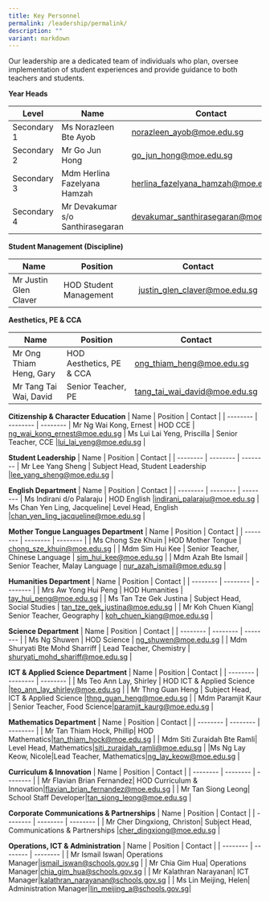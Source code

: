```yaml
---
title: Key Personnel
permalink: /leadership/permalink/
description: ""
variant: markdown
---
```

Our leadership are a dedicated team of individuals who plan, oversee implementation of student experiences and provide guidance to both teachers and students.

  **Year Heads**

| Level | Name | Contact |
| -------- | -------- | -------- |
| Secondary 1     | Ms Norazleen Bte Ayob    | norazleen_ayob@moe.edu.sg     |
Secondary 2      | Mr Go Jun Hong   | go_jun_hong@moe.edu.sg     |
Secondary 3 | Mdm Herlina Fazelyana Hamzah | herlina_fazelyana_hamzah@moe.edu.sg     |
Secondary 4  | Mr Devakumar s/o Santhirasegaran |  devakumar_santhirasegaran@moe.edu.sg

**Student Management (Discipline)**

|Name | Position | Contact |
| -------- | -------- | -------- | 
| Mr Justin Glen Claver  | HOD Student Management  | justin_glen_claver@moe.edu.sg|

**Aesthetics, PE & CCA**

| Name | Position | Contact |
| -------- | -------- | -------- |
Mr Ong Thiam Heng, Gary | HOD Aesthetics, PE & CCA  | ong_thiam_heng@moe.edu.sg  |
Mr Tang Tai Wai, David | Senior Teacher, PE  | tang_tai_wai_david@moe.edu.sg  |

**Citizenship & Character Education**
| Name | Position | Contact |
| -------- | -------- | -------- |
Mr Ng Wai Kong, Ernest | HOD CCE  | ng_wai_kong_ernest@moe.edu.sg  |
Ms Lui Lai Yeng, Priscilla | Senior Teacher, CCE  |lui_lai_yeng@moe.edu.sg  |

**Student Leadership**
| Name | Position | Contact |
| -------- | -------- | -------- |
Mr Lee Yang Sheng | Subject Head, Student Leadership  |lee_yang_sheng@moe.edu.sg  |

**English Department**
| Name | Position | Contact |
| -------- | -------- | -------- |
Ms Indirani d/o Palaraju | HOD English |indirani_palaraju@moe.edu.sg |
Ms Chan Yen Ling, Jacqueline| Level Head, English |chan_yen_ling_jacqueline@moe.edu.sg |

**Mother Tongue Languages Department**
| Name | Position | Contact |
| -------- | -------- | -------- |
| Ms Chong Sze Khuin | HOD Mother Tongue | chong_sze_khuin@moe.edu.sg |
| Mdm Sim Hui Kee | Senior Teacher, Chinese Language | sim_hui_kee@moe.edu.sg |
| Mdm Azah Bte Ismail | Senior Teacher, Malay Language | nur_azah_ismail@moe.edu.sg |

**Humanities Department**
| Name | Position | Contact |
| -------- | -------- | -------- |
| Mrs Aw Yong Hui Peng | HOD Humanities | tay_hui_peng@moe.edu.sg |
| Ms Tan Tze Gek Justina | Subject Head, Social Studies | tan_tze_gek_justina@moe.edu.sg |
| Mr Koh Chuen Kiang| Senior Teacher, Geography | koh_chuen_kiang@moe.edu.sg |

**Science Department**
| Name | Position | Contact |
| -------- | -------- | -------- |
| Ms Ng Shuwen | HOD Science | ng_shuwen@moe.edu.sg |
| Mdm Shuryati Bte Mohd Sharriff | Lead Teacher, Chemistry | shuryati_mohd_shariff@moe.edu.sg |

**ICT & Applied Science Department**
| Name | Position | Contact |
| -------- | -------- | -------- |
| Ms Teo Ann Lay, Shirley | HOD ICT & Applied Science |teo_ann_lay_shirley@moe.edu.sg |
| Mr Thng Guan Heng | Subject Head, ICT & Applied Science |thng_guan_heng@moe.edu.sg |
| Mdm Paramjit Kaur | Senior Teacher, Food Science|paramjit_kaurg@moe.edu.sg |

**Mathematics Department**
| Name | Position | Contact |
| -------- | -------- | -------- |
| Mr Tan Thiam Hock, Phillip| HOD Mathematics|tan_thiam_hock@moe.edu.sg |
| Mdm Siti Zuraidah Bte Ramli| Level Head, Mathematics|siti_zuraidah_ramli@moe.edu.sg |
|Ms Ng Lay Keow, Nicole|Lead Teacher, Mathematics|ng_lay_keow@moe.edu.sg |

**Curriculum & Innovation**
| Name | Position | Contact |
| -------- | -------- | -------- |
| Mr Flavian Brian Fernandez| HOD Curriculum & Innovation|flavian_brian_fernandez@moe.edu.sg |
| Mr Tan Siong Leong| School Staff Developer|tan_siong_leong@moe.edu.sg |

**Corporate Communications & Partnerships**
| Name | Position | Contact |
| -------- | -------- | -------- |
| Mr Cher Dingxiong, Christon| Subject Head, Communications & Partnerships |cher_dingxiong@moe.edu.sg |

**Operations, ICT & Administration**
| Name | Position | Contact |
| -------- | -------- | -------- |
| Mr Ismail Iswan| Operations Manager|ismail_iswan@schools.gov.sg |
| Mr Chia Gim Hua| Operations Manager|chia_gim_hua@schools.gov.sg |
| Mr Kalathran Narayanan| ICT Manager|kalathran_narayanan@schools.gov.sg |
| Ms Lin Meijing, Helen| Administration Manager|lin_meijing_a@schools.gov.sg|

